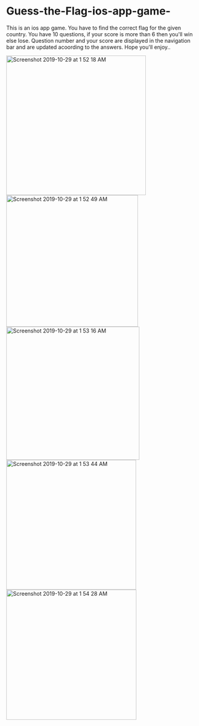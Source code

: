 # Guess-the-Flag-ios-app-game-

This is an ios app game. You have to find the correct flag for the given country. You have 10 questions, if your score is more than 6 then you'll win else lose. Question number and your score are displayed in the navigation bar and are updated acoording to the answers. Hope you'll enjoy..

<img width="370" alt="Screenshot 2019-10-29 at 1 52 18 AM" src="https://user-images.githubusercontent.com/52824782/67715043-1406ca00-f9ef-11e9-80cf-875a7147a292.png">
<img width="349" alt="Screenshot 2019-10-29 at 1 52 49 AM" src="https://user-images.githubusercontent.com/52824782/67715140-3bf62d80-f9ef-11e9-80e1-ec6fec60e74a.png">
<img width="353" alt="Screenshot 2019-10-29 at 1 53 16 AM" src="https://user-images.githubusercontent.com/52824782/67715141-3c8ec400-f9ef-11e9-9686-33315df89f71.png">
<img width="344" alt="Screenshot 2019-10-29 at 1 53 44 AM" src="https://user-images.githubusercontent.com/52824782/67715142-3c8ec400-f9ef-11e9-9ee9-d7c6e72b00ff.png">
<img width="345" alt="Screenshot 2019-10-29 at 1 54 28 AM" src="https://user-images.githubusercontent.com/52824782/67715144-3c8ec400-f9ef-11e9-8eca-90717a586f2a.png">
